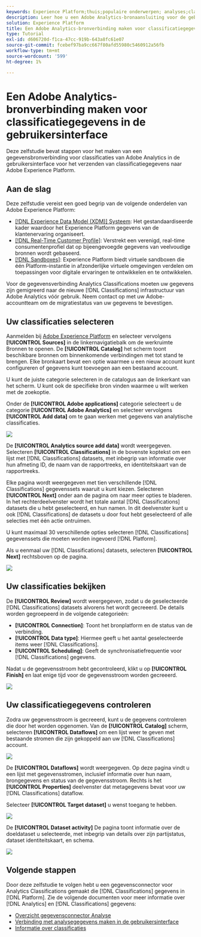 ```yaml
---
keywords: Experience Platform;thuis;populaire onderwerpen; analyses;classificaties
description: Leer hoe u een Adobe Analytics-bronaansluiting voor de gebruikersinterface maakt om classificatiegegevens over te brengen naar Adobe Experience Platform.
solution: Experience Platform
title: Een Adobe Analytics-bronverbinding maken voor classificatiegegevens in de gebruikersinterface
type: Tutorial
exl-id: d606720d-f1ca-47cc-919b-643a8fc61e07
source-git-commit: fcebef97ba9cc667f80afd55980c5460912a56fb
workflow-type: tm+mt
source-wordcount: '599'
ht-degree: 1%

---
```


# Een Adobe Analytics-bronverbinding maken voor classificatiegegevens in de gebruikersinterface

Deze zelfstudie bevat stappen voor het maken van een gegevensbronverbinding voor classificaties van Adobe Analytics in de gebruikersinterface voor het verzenden van classificatiegegevens naar Adobe Experience Platform.

## Aan de slag

Deze zelfstudie vereist een goed begrip van de volgende onderdelen van Adobe Experience Platform:

* [[!DNL Experience Data Model (XDM)] Systeem](../../../../../xdm/home.md): Het gestandaardiseerde kader waardoor het Experience Platform gegevens van de klantenervaring organiseert.
* [[!DNL Real-Time Customer Profile]](../../../../../profile/home.md): Verstrekt een verenigd, real-time consumentenprofiel dat op bijeengevoegde gegevens van veelvoudige bronnen wordt gebaseerd.
* [[!DNL Sandboxes]](../../../../../sandboxes/home.md): Experience Platform biedt virtuele sandboxen die één Platform-instantie in afzonderlijke virtuele omgevingen verdelen om toepassingen voor digitale ervaringen te ontwikkelen en te ontwikkelen.

Voor de gegevensverbinding Analytics Classifications moeten uw gegevens zijn gemigreerd naar de nieuwe [!DNL Classifications] infrastructuur van Adobe Analytics vóór gebruik. Neem contact op met uw Adobe-accountteam om de migratiestatus van uw gegevens te bevestigen.

## Uw classificaties selecteren

Aanmelden bij [Adobe Experience Platform](https://platform.adobe.com) en selecteer vervolgens **[!UICONTROL Sources]** in de linkernavigatiebalk om de werkruimte Bronnen te openen. De **[!UICONTROL Catalog]** het scherm toont beschikbare bronnen om binnenkomende verbindingen met tot stand te brengen. Elke bronkaart bevat een optie waarmee u een nieuw account kunt configureren of gegevens kunt toevoegen aan een bestaand account.

U kunt de juiste categorie selecteren in de catalogus aan de linkerkant van het scherm. U kunt ook de specifieke bron vinden waarmee u wilt werken met de zoekoptie.

Onder de **[!UICONTROL Adobe applications]** categorie selecteert u de categorie **[!UICONTROL Adobe Analytics]** en selecteer vervolgens **[!UICONTROL Add data]** om te gaan werken met gegevens van analytische classificaties.

![](../../../../images/tutorials/create/classifications/catalog.png)

De **[!UICONTROL Analytics source add data]** wordt weergegeven. Selecteren **[!UICONTROL Classifications]** in de bovenste koptekst om een lijst met [!DNL Classifications] datasets, met inbegrip van informatie over hun afmeting ID, de naam van de rapportreeks, en identiteitskaart van de rapportreeks.

Elke pagina wordt weergegeven met tien verschillende [!DNL Classifications] gegevenssets waaruit u kunt kiezen. Selecteren **[!UICONTROL Next]** onder aan de pagina om naar meer opties te bladeren. In het rechterdeelvenster wordt het totale aantal [!DNL Classifications] datasets die u hebt geselecteerd, en hun namen. In dit deelvenster kunt u ook [!DNL Classifications] de datasets u door fout hebt geselecteerd of alle selecties met één actie ontruimen.

U kunt maximaal 30 verschillende opties selecteren [!DNL Classifications] gegevenssets die moeten worden ingevoerd [!DNL Platform].

Als u eenmaal uw [!DNL Classifications] datasets, selecteren **[!UICONTROL Next]** rechtsboven op de pagina.

![](../../../../images/tutorials/create/classifications/add-data.png)

## Uw classificaties bekijken

De **[!UICONTROL Review]** wordt weergegeven, zodat u de geselecteerde [!DNL Classifications] datasets alvorens het wordt gecreeerd. De details worden gegroepeerd in de volgende categorieën:

* **[!UICONTROL Connection]**: Toont het bronplatform en de status van de verbinding.
* **[!UICONTROL Data type]**: Hiermee geeft u het aantal geselecteerde items weer [!DNL Classifications].
* **[!UICONTROL Scheduling]**: Geeft de synchronisatiefrequentie voor [!DNL Classifications] gegevens.

Nadat u de gegevensstroom hebt gecontroleerd, klikt u op **[!UICONTROL Finish]** en laat enige tijd voor de gegevensstroom worden gecreeerd.

![](../../../../images/tutorials/create/classifications/review.png)

## Uw classificatiegegevens controleren

Zodra uw gegevensstroom is gecreeerd, kunt u de gegevens controleren die door het worden opgenomen. Van de **[!UICONTROL Catalog]** scherm, selecteren **[!UICONTROL Dataflows]** om een lijst weer te geven met bestaande stromen die zijn gekoppeld aan uw [!DNL Classifications] account.

![](../../../../images/tutorials/create/classifications/dataflows.png)

De **[!UICONTROL Dataflows]** wordt weergegeven. Op deze pagina vindt u een lijst met gegevensstromen, inclusief informatie over hun naam, brongegevens en status van de gegevensstroom. Rechts is het **[!UICONTROL Properties]** deelvenster dat metagegevens bevat voor uw [!DNL Classifications] dataflow.

Selecteer **[!UICONTROL Target dataset]** u wenst toegang te hebben.

![](../../../../images/tutorials/create/classifications/list-of-dataflows.png)

De **[!UICONTROL Dataset activity]** De pagina toont informatie over de doeldataset u selecteerde, met inbegrip van details over zijn partijstatus, dataset identiteitskaart, en schema.

![](../../../../images/tutorials/create/classifications/dataset.png)

## Volgende stappen

Door deze zelfstudie te volgen hebt u een gegevensconnector voor Analytics Classifications gemaakt die [!DNL Classifications] gegevens in [!DNL Platform]. Zie de volgende documenten voor meer informatie over [!DNL Analytics] en [!DNL Classifications] gegevens:

* [Overzicht gegevensconnector Analyse](../../../../connectors/adobe-applications/analytics.md)
* [Verbinding met analysegegevens maken in de gebruikersinterface](./analytics.md)
* [Informatie over classificaties](https://experienceleague.adobe.com/docs/analytics/components/classifications/c-classifications.html)
